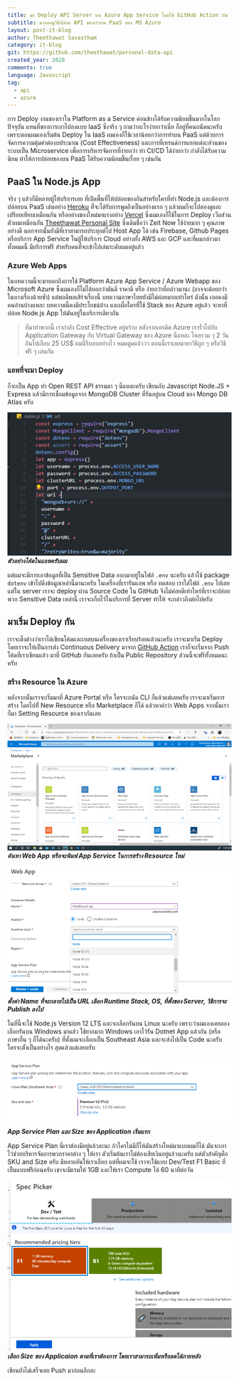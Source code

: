 ```yaml
---
title: มา Deploy API Server บน Azure App Service โดยใช้ GitHub Action กัน
subtitle: มาลองดูวิธีปล่อย API ของเราบน PaaS ของ MS Azure
layout: post-it-blog
author: Theethawat Savastham
category: it-blog
git: https://github.com/theethawat/personal-data-api
created_year: 2020
comments: true
language: Javascript
tag:
  - api
  - azure
---
```


การ Deploy งานของเราใน Platform as a Service ค่อนข้างได้รับความนิยมขึ้นมากในโลกปัจจุบัน แทนที่ของการเอาไปลงแบบ IaaS ซึ่งจริง ๆ ถามว่าอะไรง่ายกว่าเนี่ย ก็อยู่ที่คนถนัดนะครับ เพราะตอนผมเองเริ่มต้น Deploy ใน IaaS ผมเองก็ใช้เวลาน้อยกว่าการทำบน PaaS แต่ด้วยการจัดการความคุ้มค่าต่องบประมาณ (Cost Effectiveness) และการที่เทรนด์การแยกแต่ละส่วนของระบบเป็น Microservice เพื่อการบริหารจัดการที่ง่ายกว่า ทำ CI/CD ได้ง่ายกว่า กำลังได้รับความนิยม ทำให้การปล่อยของบน PaaS ได้รับความนิยมขึ้นเรื่อย ๆ เช่นกัน

## PaaS ใน Node.js App

จริง ๆ แล้วก็มีหลายผู้ให้บริการเลย ที่เปิดพื้นที่ให้ปล่อยของกันสำหรับใครที่ทำ Node.js และต้องการปล่อยบน PaaS เช่นอย่าง [Heroku](https://www.heroku.com/) ที่จะได้รับการพูดถึงเป็นอย่างแรก ๆ แล้วผมก็จะไปลองดูและเปรียบเทียบเหมือนกัน หรืออย่างของใหม่มาแรงอย่าง [Vercel](https://vercel.com) ซึ่งผมเองก็ใช้ในการ Deploy เว็บส่วนตัวผมเหมือนกัน [Theethawat Personal Site](https://theethawat.theduckcreator.in.th) ซึ่งเดิมชื่อว่า Zeit Now ใช้ง่ายมาก ๆ คุณภาพอย่างดี นอกจากนั้นยังมีที่เราสามารถประยุกต์ไป Host App ได้ เช่น Firebase, Github Pages หรือบริการ App Service ในผู้ให้บริการ Cloud อย่างทั้ง AWS และ GCP และที่ผมกล่าวมาทั้งหมดนี้ มีบริการฟรี สำหรับคนที่จะเข้าไปเล่นระดับผมอยู่แล้ว

### Azure Web Apps

ในบทความนี้จะมาบอกถึงการใช้ Platform Azure App Service / Azure Webapp ของ Microsoft Azure ซึ่งผมเองก็ไม่ได้บอกว่ามันดี ราคาดี หรือ ง่ายกว่าที่กล่าวมานะ (อาจจะด้อยกว่าในบางเรื่องด้วยซ้ำ) แต่พอดีพอเสิร์จเรื่องนี้ บทความภาษาไทยยังมีไม่ค่อยมากเท่าไหร่ ดังนั้น เออคงมีคนอ่านบ้างแหละ บทความนี้คงมีประโยชน์บ้าง และเผื่อใครที่ใช้ Stack ของ Azure อยู่แล้ว จะหาที่ปล่อย Node.js App ให้มันอยู่ในบริการเดียวกัน

> ที่มาทำพวกนี้ เรากำลัง Cost Effective อยู่คร้าบ หลังจากเครดิต Azure เรารั่วไปกับ Application Gateway กับ Virtual Gateway ของ Azure นี่แหละ ไหลรวม ๆ 2 วัน กินไปเกือบ 25 US\$ ผมนี่รีบลบอย่างไว หมดตูดแล้ววว ตอนนี้เราเลยมาหาวิธีถูก ๆ หรือวิธีฟรี ๆ เล่นกัน

### แอพที่จะมา Deploy

ก็จะเป็น App ทำ Open REST API ธรรมดา ๆ นี่แหละครับ เขียนกับ Javascript Node.JS + Express แล้วมีการเชื่อมข้อมูลจาก MongoDB Cluster ที่รันอยู่บน Cloud ของ Mongo DB Atlas ครับ

![บางส่วนของ Code App ที่จะมา Deploy](/assets/az-app-services/appcode-preview.png)
**_ตัวอย่างโค้ดในแอพครับผม_**

แต่ผมจะมีการเอาข้อมูลที่เป็น Sensitive Data ออกมาอยู่ในไฟล์ `.env` นะครับ แล้วใช้ package `dotenv` เข้าไปดึงข้อมูลเหล่านี้มานะครับ ในเครื่องที่เรารันแอพ หรือ ทดสอบ เราใส่ไฟล์ `.env` ไปเลย แต่ใน server เราจะ deploy ผ่าน Source Code ใน GitHub จึงไม่ค่อยดีเท่าไหร่ที่เราจะปล่อยพวก Sensitive Data เหล่านี้ เราจะเก็บไว้ในบริการที่ Server ทำให้ จะกล่าวถึงต่อไปครับ

## มาเริ่ม Deploy กัน

เราจะติ๊งต่างว่าเราได้เขียนโค้ดและเทสบนเครื่องของเราเรียบร้อยแล้วนะครับ เราจะมาเริ่ม Deploy โดยเราจะให้เป็นการส่ง Continuous Delivery มาจาก [GitHub Action](https://github.com/features/actions) เราก็จะเริ่มจาก Push โค้ดที่เราเขียนแล้ว มาที่ GitHub กันเลยครับ ถ้าเป็น Public Repository ส่วนนี้จะฟรีทั้งหมดนะครับ

### สร้าง Resource ใน Azure

หลังจากนั้นเราจะเริ่มมาที่ Azure Portal หรือ ใครจะถนัด CLI ก็แล้วแต่เลยครับ เราจะมาเริ่มการสร้าง โดยไปที่่ New Resource หรือ Marketplace ก็ได้ แล้วหาคำว่า Web Apps จากนั้นเราก็มา Setting Resource ของเรากันเลย

![ค้นหาใน Marketplace](/assets/az-app-services/1-Search-Marketplace.png)
**_ค้นหา Web App หรือจะพิมพ์ App Service ในการสร้าง Resource ใหม่_**

![Config Runtime Stack](/assets/az-app-services/3-Runtime-Stack.png)
**_ตั้งค่า Name ที่จะกลายไปเป็น URL เลือก Runtime Stack, OS, ที่ตั้งของ Server, วิธีการจะ Publish ลงไป_**

ในที่นี้จะใช้ Node.js Version 12 LTS และจะเลือกรันบน Linux นะครับ เพราะว่าผมเองเคยลองเลือกรันบน Windows มาแล้ว ใช้ยากมาก Windows เอาไว้รัน Dotnet App แล้วกัน (หรือภาษาอื่น ๆ ก็ได้นะครับ) ที่ตั้งผมจะเลือกเป็น Southeast Asia และจะส่งไปเป็น Code นะครับ ใครจะตั้งเป็นอย่างไร สุดแล้วแต่เลยครับ

![Default App Size](/assets/az-app-services/4-Default-Size.png)
**_App Service Plan และ Size ของ Application เริ่มแรก_**

App Service Plan นี่เราต้องมีอยู่แล้วละนะ ถ้าใครไม่มีก็ให้มันสร้างใหม่มาแบบผมก็ได้ มันจะเอาไว้ช่วยบริหารจัดการพวกราคาต่าง ๆ ให้เรา ตัวเริ่มต้นเราไม่ต้องเสียเงินอยู่แล้วนะครับ แต่ตัวสำคัญคือ SKU and Size ครับ มีหลายอันให้เราเลือก แต่ที่ผมจะใช้ เราจะใช้แบบ Dev/Test F1 Basic ที่เป็นแบบฟรีก่อนครับ เขาจะมีแรมให้ 1GB และให้เรา Compute ได้ 60 นาทีต่อวัน

![Select wanted Size](/assets/az-app-services/5-Select-Size.png)
**_เลือก Size ของ Applicaion ตามที่เราต้องการ โดยเราสามารถเพิ่มหรือลดได้ภายหลัง_**

เขียนยังไม่เสร็จเลย Push มาก่อนอีกละ
